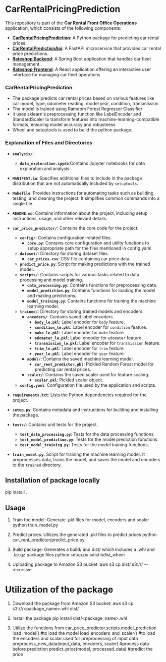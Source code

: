 # CarRentalPricingPrediction

This repository is part of the **Car Rental Front Office Operations** application, which consists of the following components:

- [**CarRentalPricingPrediction**](https://github.com/mj301296/CarRentalPricingPrediction): A Python package for predicting car rental prices.
- [**CarRentalPredictionApi**](https://github.com/mj301296/CarRentalPredictionApi): A FastAPI microservice that provides car rental price predictions.
- [**Rateshop Backend**](https://github.com/mj301296/RateShop): A Spring Boot application that handles car fleet management.
- [**Rateshop Frontend**](https://github.com/mj301296/rateshop-frontend): A React application offering an interactive user interface for managing car fleet operations.

  
### CarRentalPricingPrediction

- The package predicts car rental prices based on various features like car model, type, odometer reading, model year, condition, transmission
- The model is trained using Ramdom Forest Regressor Classifier
- It uses sklearn's preprocessing function like LabelEncoder and StandardScaler to transform features into machine-learning-compatible formats, ensuring model accuracy and robustness
- Wheel and setuptools is used to build the python package.

### Explanation of Files and Directories

- **`analysis/`**:

  - **`data_exploration.ipynb`**:Contains Jupyter notebooks for data exploration and analysis.

- **`MANIFEST.in`**: Specifies additional files to include in the package distribution that are not automatically included by `setuptools`.

- **`Makefile`**: Provides instructions for automating tasks such as building, testing, and cleaning the project. It simplifies common commands into a single file.

- **`README.md`**: Contains information about the project, including setup instructions, usage, and other relevant details.

- **`car_price_predictor/`**: Contains the core code for the project.

  - **`config/`**: Contains configuration-related files.
    - **`core.py`**: Contains core configuration and utility functions to setup appropriate path for the files mentioned in config.yaml.
  - **`dataset/`**: Directory for storing dataset files.
    - **`car_prices.csv`**: CSV file containing car price data.
  - **`predict_price.py`**: Script for making predictions with the trained model.
  - **`scripts/`**: Contains scripts for various tasks related to data processing and model training.
    - **`data_processing.py`**: Contains functions for preprocessing data.
    - **`model_prediction.py`**: Contains functions for loading the model and making predictions.
    - **`model_training.py`**: Contains functions for training the machine learning model.
  - **`trained/`**: Directory for storing trained models and encoders.
    - **`encoders/`**: Contains saved label encoders.
      - **`body_le.pkl`**: Label encoder for `body` feature.
      - **`condition_le.pkl`**: Label encoder for `condition` feature.
      - **`make_le.pkl`**: Label encoder for `make` feature.
      - **`odometer_le.pkl`**: Label encoder for `odometer` feature.
      - **`transmission_le.pkl`**: Label encoder for `transmission` feature.
      - **`trim_le.pkl`**: Label encoder for `trim` feature.
      - **`year_le.pkl`**: Label encoder for `year` feature.
    - **`model/`**: Contains the saved machine learning model.
      - **`car_rent_predictor.pkl`**: Pickled Random Forest model for predicting car rental prices.
    - **`scaler/`**: Contains the saved scaler used for feature scaling.
      - **`scaler.pkl`**: Pickled scaler object.
  - **`config.yaml`**: Configuration file used by the application and scripts.

- **`requirements.txt`**: Lists the Python dependencies required for the project.

- **`setup.py`**: Contains metadata and instructions for building and installing the package.

- **`tests/`**: Contains unit tests for the project.

  - **`test_data_processing.py`**: Tests for the data processing functions.
  - **`test_model_prediction.py`**: Tests for the model prediction functions.
  - **`test_model_training.py`**: Tests for the model training functions.

- **`train_model.py`**: Script for training the machine learning model. It preprocesses data, trains the model, and saves the model and encoders to the `trained` directory.

## Installation of package locally

pip install .

## Usage

1. Train the model: Generate .pkl files for model, encoders and scaler
   python train_model.py

2. Predict prices: Utilizes the generated .pkl files to predict prices
   python car_rent_predictor/predict_price.py

3. Build package: Generates a build/ and dist/ which includes a .whl and .tar.gz package files
   python setup.py sdist bdist_wheel

4. Uploading package to Amazon S3 bucket:
   aws s3 cp dist/ s3://<folder-name>/ --recursive

# Utilization of the package

1. Download the package from Amazon S3 bucket:
   aws s3 cp s3://<folder-name>/<package_name>.whl dist/

2. Install the package
   pip install dist/<package_name>.whl

3. Utilize the functions from car_price_predictor.scripts.model_prediction
   load_model() #to load the model
   load_encoders_and_scaler() #to load the encoders and scalar used for preprocessing of input data
   preprocess_new_data(input_data, encoders, scaler) #process data before prediction
   predict_price(model, processed_data) #predict the price
   
